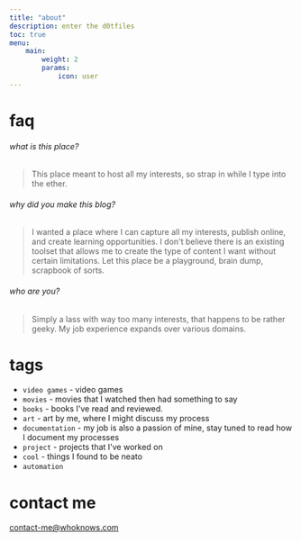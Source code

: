 ```yaml
---
title: "about"
description: enter the d0tfiles
toc: true
menu:
    main:
        weight: 2
        params: 
            icon: user
---
```


# faq
###### what is this place?
> This place meant to host all my interests, so strap in while I type into the ether.
###### why did you make this blog?
> I wanted a place where I can capture all my interests, publish online, and create learning opportunities. I don't believe there is an existing toolset that allows me to create the type of content I want without certain limitations. Let this place be a playground, brain dump, scrapbook of sorts. 
###### who are you?
> Simply a lass with way too many interests, that happens to be rather geeky. My job experience expands over various domains. 

# tags
* `video games` - video games 
* `movies` - movies that I watched then had something to say  
* `books` - books I've read and reviewed.  
* `art` - art by me, where I might discuss my process  
* `documentation` - my job is also a passion of mine, stay tuned to read how I document my processes 
* `project` - projects that I've worked on
* `cool` - things I found to be neato
* `automation`


# contact me
contact-me@whoknows.com
